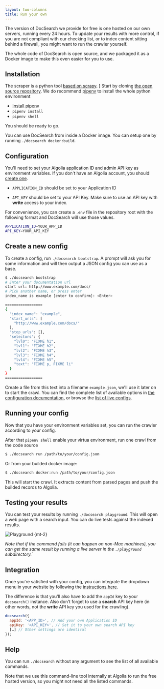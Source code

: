 ```yaml
---
layout: two-columns
title: Run your own
---
```


The version of DocSearch we provide for free is one hosted on our own servers,
running every 24 hours. To update your results with more control, if you are not
compliant with our checking list, or to index content sitting behind a firewall,
you might want to run the crawler yourself.

The whole code of DocSearch is open source, and we packaged it as a Docker image
to make this even easier for you to use.

## Installation

The scraper is a python tool [based on scrapy][1]. ] Start by cloning [the open
source repository][2]. We do recommend [pipenv][3] to install the whole python
environment

- [Install pipenv][4]
- `pipenv install`
- `pipenv shell`

You should be ready to go.

You can use DocSearch from inside a Docker image. You can setup one by running
`./docsearch docker:build`.

## Configuration

You'll need to set your Algolia application ID and admin API key as environment
variables. If you don't have an Algolia account, you should [create one][5].

- `APPLICATION_ID` should be set to your Application ID

- `API_KEY` should be set to your API Key. Make sure to use an API key with
  **write** access to your index.

For convenience, you can create a `.env` file in the repository root with the
following format and DocSearch will use those values.

```sh
APPLICATION_ID=YOUR_APP_ID
API_KEY=YOUR_API_KEY
```

## Create a new config

To create a config, run `./docsearch bootstrap`. A prompt will ask you for
some information and will then output a JSON config you can use as a base.

```sh
$ ./docsearch bootstrap
# Enter your documentation url
start url: http://www.example.com/docs/
# Pick another name, or press enter
index_name is example [enter to confirm]: <Enter>

=================
{
  "index_name": "example",
  "start_urls": [
    "http://www.example.com/docs/"
  ],
  "stop_urls": [],
  "selectors": {
    "lvl0": "FIXME h1",
    "lvl1": "FIXME h2",
    "lvl2": "FIXME h3",
    "lvl3": "FIXME h4",
    "lvl4": "FIXME h5",
    "text": "FIXME p, FIXME li"
  }
}
=================
```

Create a file from this text into a filename `example.json`, we'll use it later
on to start the crawl. You can find the complete list of available options in
[the configuration documentation][6], or browse the [list of live configs][7].

## Running your config

Now that you have your environment variables set, you can run the crawler
according to your config.

After that `pipenv shell` enable your virtua environment, run one crawl from the
code source

```sh
$ ./docsearch run /path/to/your/config.json
```

Or from your builded docker image:

```sh
$ ./docsearch docker:run /path/to/your/config.json
```

This will start the crawl. It extracts content from parsed pages and push the
builded records to Algolia.

## Testing your results

You can test your results by running `./docsearch playground`. This will open a
web page with a search input. You can do live tests against the indexed results.

![Playground][9] {mt-2}

_Note that if the command fails (it can happen on non-Mac machines), you can get
the same result by running a live server in the `./playground` subdirectory.\`_

## Integration

Once you're satisfied with your config, you can integrate the dropdown menu in
your website by following the [instructions here][8].

The difference is that you'll also have to add the `appId` key to your
`docsearch()` instance. Also don't forget to use a **search** API key here (in
other words, not the **write** API key you used for the crawling).

```javascript
docsearch({
  appId: '<APP_ID>', // Add your own Application ID
  apiKey: '<API_KEY>', // Set it to your own search API key
  […] // Other settings are identical
});
```

## Help

You can run `./docsearch` without any argument to see the list of all available
commands.

Note that we use this command-line tool internally at Algolia to run the free
hosted version, so you might not need all the listed commands.

[1]: https://scrapy.org/
[2]: https://github.com/algolia/docsearch-scraper
[3]: https://github.com/pypa/pipenv
[4]: https://pipenv.readthedocs.io/en/latest/install/#installing-pipenv
[5]: https://www.algolia.com/pricing#community
[6]: ./config-file.html
[7]: https://github.com/algolia/docsearch-configs/tree/master/configs
[8]: ./dropdown.html
[9]: ./assets/playground.png
